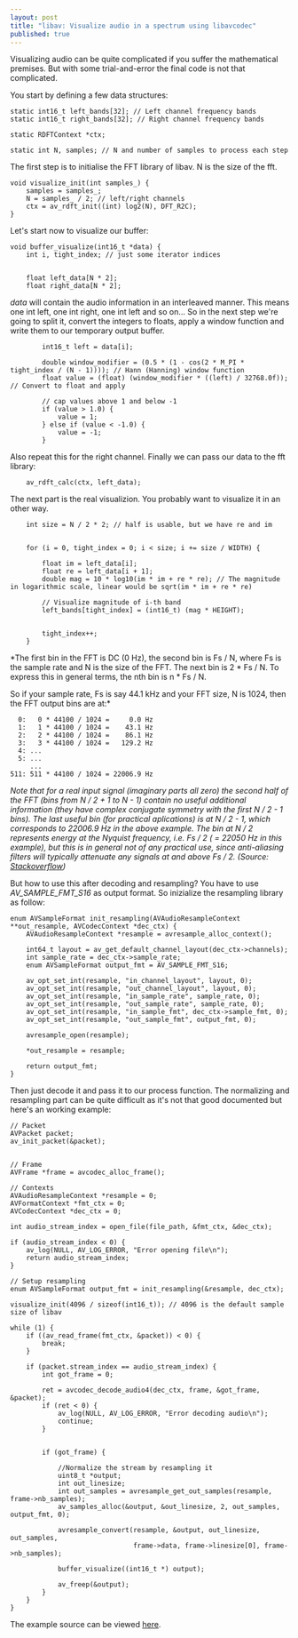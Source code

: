 ```yaml
---
layout: post
title: "libav: Visualize audio in a spectrum using libavcodec"
published: true
---
```


Visualizing audio can be quite complicated if you suffer the mathematical premises. But with some
trial-and-error the final code is not that complicated.

You start by defining a few data structures:

```
static int16_t left_bands[32]; // Left channel frequency bands
static int16_t right_bands[32]; // Right channel frequency bands

static RDFTContext *ctx; 

static int N, samples; // N and number of samples to process each step
```

The first step is to initialise the FFT library of libav. N is the size of the fft.

```
void visualize_init(int samples_) {
    samples = samples_;
    N = samples_ / 2; // left/right channels
    ctx = av_rdft_init((int) log2(N), DFT_R2C);
}
```

Let's start now to visualize our buffer:

```
void buffer_visualize(int16_t *data) {
    int i, tight_index; // just some iterator indices


    float left_data[N * 2];
    float right_data[N * 2];
```

*data* will contain the audio information in an interleaved manner. This means one int left, one int
right, one int left and so on...
So in the next step we're going to split it, convert the integers to floats, apply a window function and write them to our
temporary output buffer.

```
        int16_t left = data[i];

        double window_modifier = (0.5 * (1 - cos(2 * M_PI * tight_index / (N - 1)))); // Hann (Hanning) window function
        float value = (float) (window_modifier * ((left) / 32768.0f)); // Convert to float and apply

        // cap values above 1 and below -1
        if (value > 1.0) {
            value = 1;
        } else if (value < -1.0) {
            value = -1;
        }
```

Also repeat this for the right channel. Finally we can pass our data to the fft library:

```
    av_rdft_calc(ctx, left_data);
```

The next part is the real visualizion. You probably want to visualize it in an other way.

```
    int size = N / 2 * 2; // half is usable, but we have re and im


    for (i = 0, tight_index = 0; i < size; i += size / WIDTH) {

        float im = left_data[i];
        float re = left_data[i + 1];
        double mag = 10 * log10(im * im + re * re); // The magnitude in logarithmic scale, linear would be sqrt(im * im + re * re)

        // Visualize magnitude of i-th band
        left_bands[tight_index] = (int16_t) (mag * HEIGHT);


        tight_index++;
    }
```

*The first bin in the FFT is DC (0 Hz), the second bin is Fs / N, where Fs is the sample rate and N is the size of the FFT. The next bin is 2 \* Fs / N.
To express this in general terms, the nth bin is n \* Fs / N.

So if your sample rate, Fs is say 44.1 kHz and your FFT size, N is 1024, then the FFT output bins
are at:*

```
  0:   0 * 44100 / 1024 =     0.0 Hz
  1:   1 * 44100 / 1024 =    43.1 Hz
  2:   2 * 44100 / 1024 =    86.1 Hz
  3:   3 * 44100 / 1024 =   129.2 Hz
  4: ...
  5: ...
     ...
511: 511 * 44100 / 1024 = 22006.9 Hz
```

*Note that for a real input signal (imaginary parts all zero) the second half of the FFT (bins from N / 2 + 1 to N - 1) contain no useful additional information 
(they have complex conjugate symmetry with the first N / 2 - 1 bins). The last useful bin (for practical aplications) is at N / 2 - 1, which corresponds to 22006.9 Hz in the above example. 
The bin at N / 2 represents energy at the Nyquist frequency, i.e. Fs / 2 ( = 22050 Hz in this example), but this is in general not of any practical use, since anti-aliasing filters will 
typically attenuate any signals at and above Fs / 2. (Source: [Stackoverflow](http://stackoverflow.com/a/4371627/1763110))* 

But how to use this after decoding and resampling?
You have to use *AV_SAMPLE_FMT_S16* as output format. So inizialize the resampling library as
follow:

```
enum AVSampleFormat init_resampling(AVAudioResampleContext **out_resample, AVCodecContext *dec_ctx) {
    AVAudioResampleContext *resample = avresample_alloc_context();

    int64_t layout = av_get_default_channel_layout(dec_ctx->channels);
    int sample_rate = dec_ctx->sample_rate;
    enum AVSampleFormat output_fmt = AV_SAMPLE_FMT_S16;

    av_opt_set_int(resample, "in_channel_layout", layout, 0);
    av_opt_set_int(resample, "out_channel_layout", layout, 0);
    av_opt_set_int(resample, "in_sample_rate", sample_rate, 0);
    av_opt_set_int(resample, "out_sample_rate", sample_rate, 0);
    av_opt_set_int(resample, "in_sample_fmt", dec_ctx->sample_fmt, 0);
    av_opt_set_int(resample, "out_sample_fmt", output_fmt, 0);

    avresample_open(resample);

    *out_resample = resample;

    return output_fmt;
}
```

Then just decode it and pass it to our process function. The normalizing and resampling part can be
quite difficult as it's not that good documented but here's an working example:

```
// Packet
AVPacket packet;
av_init_packet(&packet);


// Frame
AVFrame *frame = avcodec_alloc_frame();

// Contexts
AVAudioResampleContext *resample = 0;
AVFormatContext *fmt_ctx = 0;
AVCodecContext *dec_ctx = 0;

int audio_stream_index = open_file(file_path, &fmt_ctx, &dec_ctx);

if (audio_stream_index < 0) {
    av_log(NULL, AV_LOG_ERROR, "Error opening file\n");
    return audio_stream_index;
}

// Setup resampling
enum AVSampleFormat output_fmt = init_resampling(&resample, dec_ctx);

visualize_init(4096 / sizeof(int16_t)); // 4096 is the default sample size of libav

while (1) {
    if ((av_read_frame(fmt_ctx, &packet)) < 0) {
        break;
    }

    if (packet.stream_index == audio_stream_index) {
        int got_frame = 0;

        ret = avcodec_decode_audio4(dec_ctx, frame, &got_frame, &packet);
        if (ret < 0) {
            av_log(NULL, AV_LOG_ERROR, "Error decoding audio\n");
            continue;
        }


        if (got_frame) {

            //Normalize the stream by resampling it
            uint8_t *output;
            int out_linesize;
            int out_samples = avresample_get_out_samples(resample, frame->nb_samples);
            av_samples_alloc(&output, &out_linesize, 2, out_samples, output_fmt, 0);

            avresample_convert(resample, &output, out_linesize, out_samples,
                               frame->data, frame->linesize[0], frame->nb_samples);

            buffer_visualize((int16_t *) output);

            av_freep(&output);
        }
    }
}    
```

The example source can be viewed [here](https://gist.github.com/maxammann/137176f1dcd0e4f596e8).
